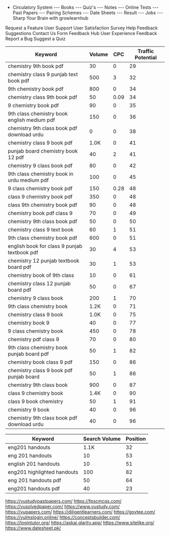 - Circulatory System
  --- Books
  --- Quiz's
  --- Notes
  --- Online Tests
  --- Past Papers
  --- Pairing Schemes
  --- Date Sheets
  --- Result
  --- Jobs
  --- Sharp Your Brain with growlearnhub


Request a Feature
User Support
User Satisfaction Survey
Help 
Feedback
Suggestions
Contact Us Form
Feedback Hub
User Experience Feedback
Report a Bug
Suggest a Quiz


| Keyword                                      | Volume | CPC  | Traffic Potential |
| -------------------------------------------- | ------ | ---- | ----------------- |
| chemistry 9th book pdf                       | 30     | 0    | 29                |
| chemistry class 9 punjab text book pdf       | 500    | 3    | 32                |
| 9th chemistry book pdf                       | 800    | 0    | 34                |
| chemistry class 9th book pdf                 | 50     | 0.09 | 34                |
| 9 chemistry book pdf                         | 90     | 0    | 35                |
| 9th class chemistry book english medium pdf  | 150    | 0    | 36                |
| chemistry 9th class book pdf download urdu   | 0      | 0    | 38                |
| chemistry class 9 book pdf                   | 1.0K   | 0    | 41                |
| punjab board chemistry book 12 pdf           | 40     | 2    | 41                |
| chemistry 9 class book pdf                   | 80     | 0    | 42                |
| 9th class chemistry book in urdu medium pdf  | 100    | 0    | 45                |
| 9 class chemistry book pdf                   | 150    | 0.28 | 48                |
| class 9 chemistry book pdf                   | 350    | 0    | 48                |
| class 9th chemistry book pdf                 | 90     | 0    | 48                |
| chemistry book pdf class 9                   | 70     | 0    | 49                |
| chemistry 9th class book pdf                 | 50     | 0    | 50                |
| chemistry class 9 text book                  | 60     | 1    | 51                |
| 9th class chemistry book pdf                 | 600    | 0    | 51                |
| english book for class 9 punjab textbook pdf | 30     | 4    | 53                |
| chemistry 12 punjab textbook board pdf       | 30     | 1    | 53                |
| chemistry book of 9th class                  | 10     | 0    | 61                |
| chemistry class 12 punjab board pdf          | 50     | 0    | 67                |
| chemistry 9 class book                       | 200    | 1    | 70                |
| 9th class chemistry book                     | 1.2K   | 0    | 71                |
| chemistry class 9 book                       | 1.0K   | 0    | 75                |
| chemistry book 9                             | 40     | 0    | 77                |
| 9 class chemistry book                       | 450    | 0    | 78                |
| chemistry pdf class 9                        | 70     | 0    | 80                |
| 9th class chemistry book punjab board pdf    | 50     | 1    | 82                |
| chemistry book class 9 pdf                   | 150    | 0    | 86                |
| chemistry class 9 book pdf punjab board      | 50     | 1    | 86                |
| chemistry 9th class book                     | 900    | 0    | 87                |
| class 9 chemistry book                       | 1.4K   | 0    | 90                |
| class 9 book chemistry                       | 50     | 1    | 91                |
| chemistry 9 book                             | 40     | 0    | 96                |
| chemistry 9th class book pdf download urdu   | 40     | 0    | 96                |




| **Keyword**                 | **Search Volume** | **Position** |
|-----------------------------|-------------------|--------------|
| eng201 handouts              | 1.1K              | 32            |
| eng 201 handouts             | 10                | 53            |
| english 201 handouts         | 10                | 51            |
| eng201 highlighted handouts  | 100               | 82            |
| eng 201 handouts pdf         | 50                | 64            |
| eng201 handouts pdf          | 40                | 23            |

https://vustudypastpapers.com/
https://fpscmcqs.com/
https://vusolvedpaper.com/
https://www.vustudy.com/
https://vupapers.com/
https://diligentlearners.com/
https://govtee.com/
https://vulmslogin.online/
https://conceptsbuilder.com/
https://logintutor.org/
https://askai.glarity.app/
https://www.sitelike.org/
https://www.datesheet.pk/